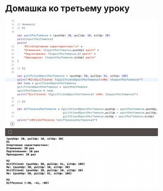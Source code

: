 # Домашка ко третьему уроку
![Screeen](https://github.com/jykaswift/Skutarenko/blob/master/Lesson%203%20Tuple/Снимок%20экрана%202023-08-15%20в%2023.00.10.png)
